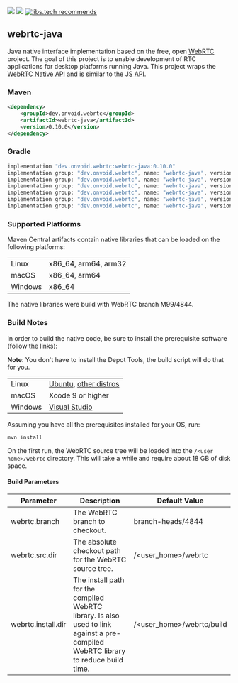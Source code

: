 [![](https://github.com/devopvoid/webrtc-java/actions/workflows/build.yml/badge.svg)](https://github.com/devopvoid/webrtc-java/actions/workflows/build.yml)
[![](https://img.shields.io/maven-central/v/dev.onvoid.webrtc/webrtc-java.svg?label=Maven%20Central&logo=apache-maven)](https://search.maven.org/search?q=g:%22dev.onvoid.webrtc%22%20AND%20a:%22webrtc-java%22)
[![libs.tech recommends](https://libs.tech/project/224890850/badge.svg)](https://libs.tech/project/224890850/webrtc-java)

## webrtc-java

Java native interface implementation based on the free, open [WebRTC](https://webrtc.org) project. The goal of this project is to enable development of RTC applications for desktop platforms running Java. This project wraps the [WebRTC Native API](https://webrtc.github.io/webrtc-org/native-code/native-apis) and is similar to the [JS API](https://w3c.github.io/webrtc-pc).

### Maven

```xml
<dependency>
    <groupId>dev.onvoid.webrtc</groupId>
    <artifactId>webrtc-java</artifactId>
    <version>0.10.0</version>
</dependency>
```

### Gradle

```groovy
implementation "dev.onvoid.webrtc:webrtc-java:0.10.0"
implementation group: "dev.onvoid.webrtc", name: "webrtc-java", version: "0.10.0", classifier: "windows-x86_64"
implementation group: "dev.onvoid.webrtc", name: "webrtc-java", version: "0.10.0", classifier: "macos-x86_64"
implementation group: "dev.onvoid.webrtc", name: "webrtc-java", version: "0.10.0", classifier: "macos-aarch64"
implementation group: "dev.onvoid.webrtc", name: "webrtc-java", version: "0.10.0", classifier: "linux-x86_64"
implementation group: "dev.onvoid.webrtc", name: "webrtc-java", version: "0.10.0", classifier: "linux-aarch64"
implementation group: "dev.onvoid.webrtc", name: "webrtc-java", version: "0.10.0", classifier: "linux-aarch32"
```

### Supported Platforms
Maven Central artifacts contain native libraries that can be loaded on the following platforms:

<table>
  <tr>
    <td>Linux</td>
    <td>x86_64, arm64, arm32</td>
  </tr>
  <tr>
    <td>macOS</td>
    <td>x86_64, arm64</td>
  </tr>
  <tr>
    <td>Windows</td>
    <td>x86_64</td>
  </tr>
</table>

The native libraries were build with WebRTC branch M99/4844.

### Build Notes

In order to build the native code, be sure to install the prerequisite software (follow the links):

**Note**: You don't have to install the Depot Tools, the build script will do that for you.

<table>
  <tr>
    <td>Linux</td>
    <td><a href="https://chromium.googlesource.com/chromium/src/+/master/docs/linux/build_instructions.md#system-requirements">Ubuntu</a>, <a href="https://chromium.googlesource.com/chromium/src/+/master/docs/linux/build_instructions.md#Notes-for-other-distros">other distros</a></td>
  </tr>
  <tr>
    <td>macOS</td>
    <td>Xcode 9 or higher</td>
  </tr>
  <tr>
    <td>Windows</td>
    <td><a href="https://chromium.googlesource.com/chromium/src/+/master/docs/windows_build_instructions.md#visual-studio">Visual Studio</a></td>
  </tr>
</table>

Assuming you have all the prerequisites installed for your OS, run:

```
mvn install
```

On the first run, the WebRTC source tree will be loaded into the `/<user home>/webrtc` directory. This will take a while and require about 18 GB of disk space.

#### Build Parameters

| Parameter          | Description                                            | Default Value               |
| ------------------ | ------------------------------------------------------ |-----------------------------|
| webrtc.branch      | The WebRTC branch to checkout.                         | branch-heads/4844           |
| webrtc.src.dir     | The absolute checkout path for the WebRTC source tree. | /\<user_home\>/webrtc       |
| webrtc.install.dir | The install path for the compiled WebRTC library. Is also used to link against a pre-compiled WebRTC library to reduce build time. | /\<user_home\>/webrtc/build |
